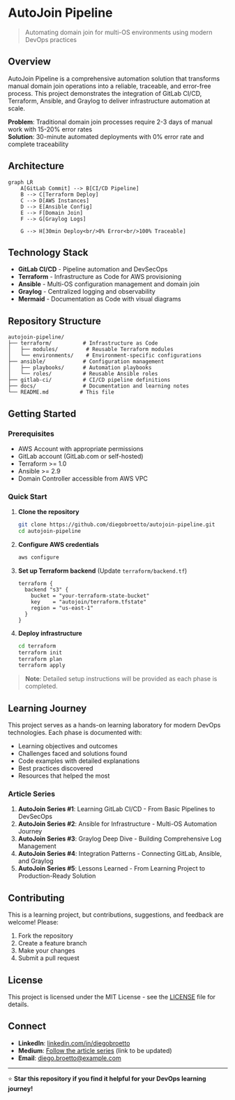 # AutoJoin Pipeline

> Automating domain join for multi-OS environments using modern DevOps practices

## Overview

AutoJoin Pipeline is a comprehensive automation solution that transforms manual domain join operations into a reliable, traceable, and error-free process. This project demonstrates the integration of GitLab CI/CD, Terraform, Ansible, and Graylog to deliver infrastructure automation at scale.

**Problem**: Traditional domain join processes require 2-3 days of manual work with 15-20% error rates  
**Solution**: 30-minute automated deployments with 0% error rate and complete traceability

## Architecture

```mermaid
graph LR
    A[GitLab Commit] --> B[CI/CD Pipeline]
    B --> C[Terraform Deploy]
    C --> D[AWS Instances]
    D --> E[Ansible Config]
    E --> F[Domain Join]
    F --> G[Graylog Logs]
    
    G --> H[30min Deploy<br/>0% Error<br/>100% Traceable]
```

## Technology Stack

- **GitLab CI/CD** - Pipeline automation and DevSecOps
- **Terraform** - Infrastructure as Code for AWS provisioning
- **Ansible** - Multi-OS configuration management and domain join
- **Graylog** - Centralized logging and observability
- **Mermaid** - Documentation as Code with visual diagrams

## Repository Structure

```
autojoin-pipeline/
├── terraform/          # Infrastructure as Code
│   ├── modules/         # Reusable Terraform modules
│   └── environments/    # Environment-specific configurations
├── ansible/            # Configuration management
│   ├── playbooks/      # Automation playbooks
│   └── roles/          # Reusable Ansible roles
├── gitlab-ci/          # CI/CD pipeline definitions
├── docs/               # Documentation and learning notes
└── README.md          # This file
```

## Getting Started

### Prerequisites

- AWS Account with appropriate permissions
- GitLab account (GitLab.com or self-hosted)
- Terraform >= 1.0
- Ansible >= 2.9
- Domain Controller accessible from AWS VPC

### Quick Start

1. **Clone the repository**
   ```bash
   git clone https://github.com/diegobroetto/autojoin-pipeline.git
   cd autojoin-pipeline
   ```

2. **Configure AWS credentials**
   ```bash
   aws configure
   ```

3. **Set up Terraform backend** (Update `terraform/backend.tf`)
   ```hcl
   terraform {
     backend "s3" {
       bucket = "your-terraform-state-bucket"
       key    = "autojoin/terraform.tfstate"
       region = "us-east-1"
     }
   }
   ```

4. **Deploy infrastructure**
   ```bash
   cd terraform
   terraform init
   terraform plan
   terraform apply
   ```

> **Note**: Detailed setup instructions will be provided as each phase is completed.

## Learning Journey

This project serves as a hands-on learning laboratory for modern DevOps technologies. Each phase is documented with:

- Learning objectives and outcomes
- Challenges faced and solutions found
- Code examples with detailed explanations
- Best practices discovered
- Resources that helped the most

### Article Series

1. **AutoJoin Series #1**: Learning GitLab CI/CD - From Basic Pipelines to DevSecOps
2. **AutoJoin Series #2**: Ansible for Infrastructure - Multi-OS Automation Journey
3. **AutoJoin Series #3**: Graylog Deep Dive - Building Comprehensive Log Management
4. **AutoJoin Series #4**: Integration Patterns - Connecting GitLab, Ansible, and Graylog
5. **AutoJoin Series #5**: Lessons Learned - From Learning Project to Production-Ready Solution

## Contributing

This is a learning project, but contributions, suggestions, and feedback are welcome! Please:

1. Fork the repository
2. Create a feature branch
3. Make your changes
4. Submit a pull request

## License

This project is licensed under the MIT License - see the [LICENSE](LICENSE) file for details.

## Connect

- **LinkedIn**: [linkedin.com/in/diegobroetto](https://linkedin.com/in/diegobroetto)
- **Medium**: [Follow the article series](#) (link to be updated)
- **Email**: [diego.broetto@example.com](mailto:diego.broetto@example.com)

---

⭐ **Star this repository if you find it helpful for your DevOps learning journey!**